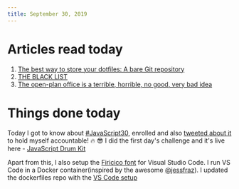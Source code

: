 ```yaml
---
title: September 30, 2019
---
```


# Articles read today

1. [The best way to store your dotfiles: A bare Git repository](https://www.atlassian.com/git/tutorials/dotfiles)
2. [THE BLACK LIST](https://blcklst.com/about/)
3. [The open-plan office is a terrible, horrible, no good, very bad idea](https://m.signalvnoise.com/the-open-plan-office-is-a-terrible-horrible-no-good-very-bad-idea/)

# Things done today
Today I got to know about [#JavaScript30](https://javascript30.com/), enrolled and also [tweeted about it](https://twitter.com/mbtamuli/status/1178567102984118272) to hold myself accountable! :fire: :sunglasses:
I did the first day's challenge and it's live here - [JavaScript Drum Kit](https://mriyam.dev/JavaScript30/CompletedChallenges/01-js-drum-kit/)


Apart from this, I also setup the [Firicico font](https://github.com/kosimst/Firicico) for Visual Studio Code. I run VS Code in a Docker container(inspired by the awesome [@jessfraz](https://twitter.com/jessfraz/)). I updated the dockerfiles repo with the [VS Code setup](https://github.com/mbtamuli/dockerfiles/blob/master/vscode/Dockerfile#L62-L68)
